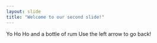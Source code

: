 ```yaml
---
layout: slide
title: "Welcome to our second slide!"
---
```

Yo Ho Ho and a bottle of rum
Use the left arrow to go back!

